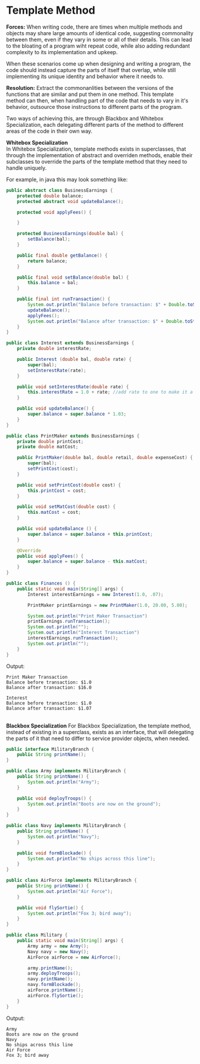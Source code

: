 # Template Method

**Forces:**
 When writing code, there are times when multiple methods and objects may share large amounts of identical code, suggesting commonality between them, even if they vary in some or all of their details. This can lead to the bloating of a program wiht repeat code, while also adding redundant complexity to its implementation and upkeep.

 When these scenarios come up when designing and writing a program, the code should instead capture the parts of itself that overlap, while still implementing its unique identity and behavior where it needs to.

**Resolution:**
Extract the commonanlities between the versions of the functions that are similar and put them in one method. This template method can then, when handling part of the code that needs to vary in it's behavior, outsource those instructions to different parts of the program.

Two ways of achieving this, are through Blackbox and Whitebox Specialization, each delegating different parts of the method to different areas of the code in their own way.

**Whitebox Specialization**\
In Whitebox Specialization, template methods exists in superclasses, that through the implementation of abstract and overriden methods, enable their subclasses to override the parts of the template method that they need to handle uniquely.

For example, in java this may look something like:
```java
public abstract class BusinessEarnings {
    protected double balance;
    protected abstract void updateBalance();

    protected void applyFees() {

    }

    protected BusinessEarnings(double bal) {
        setBalance(bal);
    }

    public final double getBalance() {
        return balance;
    }

    public final void setBalance(double bal) {
        this.balance = bal;
    }

    public final int runTransaction() {
        System.out.println("Balance before transaction: $" + Double.toString(balance));
        updateBalance();
        applyFees();
        System.out.println("Balance after transaction: $" + Double.toString(balance));
    }
}

public class Interest extends BusinessEarnings {
    private double interestRate;

    public Interest (double bal, double rate) {
        super(bal);
        setInterestRate(rate);
    }

    public void setInterestRate(double rate) {
        this.interestRate = 1.0 + rate; //add rate to one to make it a multiplier
    }

    public void updateBalance() {
        super.balance = super.balance * 1.03;
    }
}

public class PrintMaker extends BusinessEarnings {
    private double printCost;
    private double matCost;

    public PrintMaker(double bal, double retail, double expenseCost) {
        super(bal);
        setPrintCost(cost);
    }

    public void setPrintCost(double cost) {
        this.printCost = cost;
    }

    public void setMatCost(double cost) {
        this.matCost = cost;
    }

    public void updateBalance () {
        super.balance = super.balance + this.printCost;
    }

    @Override
    public void applyFees() {
        super.balance = super.balance - this.matCost;
    }
}

public class Finances () {
    public static void main(String[] args) {
        Interest interestEarnings = new Interest(1.0, .07);

        PrintMaker printEarnings = new PrintMaker(1.0, 20.00, 5.00);

        System.out.println("Print Maker Transaction")
        printEarnings.runTransaction();
        System.out.println("");
        System.out.println("Interest Transaction")
        interestEarnings.runTransaction();
        System.out.println("");
    }
}
```

Output:
```
Print Maker Transaction
Balance before transaction: $1.0
Balance after transaction: $16.0

Interest
Balance before transaction: $1.0
Balance after transaction: $1.07

```
\
**Blackbox Specialization**
For Blackbox Specialization, the template method, instead of existing in a superclass, exists as an interface, that will delegating the parts of it that need to differ to service provider objects, when needed.

```java
public interface MilitaryBranch {
    public String printName();
}

public class Army implements MilitaryBranch {
    public String printName() {
        System.out.println("Army");
    }

    public void deployTroops() {
        System.out.println("Boots are now on the ground");
    }
}

public class Navy implements MilitaryBranch {
    public String printName() {
        System.out.println("Navy");
    }

    public void formBlockade() {
        System.out.println("No ships across this line");
    }
}

public class AirForce implements MilitaryBranch {
    public String printName() {
        System.out.println("Air Force");
    }

    public void flySortie() {
        System.out.println("Fox 3; bird away");
    }
}

public class Military {
    public static void main(String[] args) {
        Army army = new Army();
        Navy navy = new Navy();
        AirForce airForce = new AirForce();

        army.printName();
        army.deployTroops();
        navy.printName();
        navy.formBlockade();
        airForce.printName();
        airForce.flySortie();
    }
}
```

Output:
```
Army
Boots are now on the ground
Navy
No ships across this line
Air Force
Fox 3; bird away
```